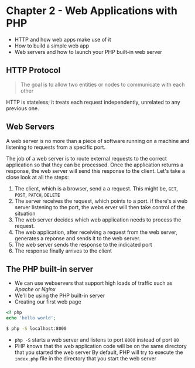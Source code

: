# Chapter 2 - Web Applications with PHP

* HTTP and how web apps make use of it
* How to build a simple web app
* Web servers and how to launch your PHP built-in web server

## HTTP Protocol

> The goal is to allow two entities or nodes to communicate with each other

HTTP is stateless; it treats each request independently, unrelated to any previous one.

## Web Servers

A web server is no more than a piece of software running on a machine and listening to requests from a specific port.

The job of a web server is to route external requests to the correct application so that they can be processed. Once the application returns a response, the web server will send this response to the client. Let's take a close look at all the steps:

1. The client, which is a browser, send a a request. This might be, `GET`, `POST`, `PATCH`, `DELETE`
2. The server receives the request, which points to a port. if there's a web server listening to the port, the webs erver will then take control of the situation
3. The web server decides which web application needs to process the request.
4. The web application, after receiving a request from the web server, generates a reponse and sends it to the web server.
5. The web server sends the response to the indicated port
6. The response finally arrives to the client

## The PHP built-in server

* We can use webservers that support high loads of traffic such as *Apache* or *Nginx*
* We'll be using the PHP built-in server
* Creating our first web page


```php
<? php
echo 'hello world';
```

```bash
$ php -S localhost:8000
```

* `php -S` starts a web server and listens to port `8000` instead of port `80`
* PHP knows that the web application code will be on the same directory that you started the web server
By default, PHP will try to execute the `index.php` file in the directory that you start the web server

